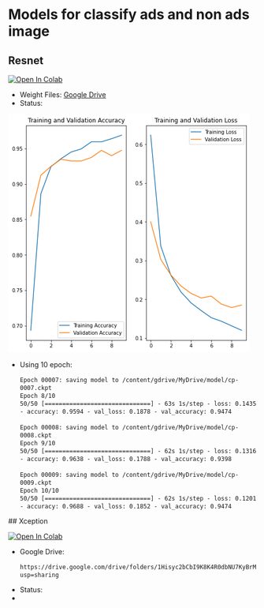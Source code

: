 # Models for classify ads and non ads image
## Resnet
[![Open In Colab](https://colab.research.google.com/assets/colab-badge.svg)](https://colab.research.google.com/drive/1idCyiGacw8aMFh9_WTsX-TIxDzWH2yBt?usp=sharing&fbclid=IwAR0likSFXw_jp_AHKn6Efsh86qzZUxN8kv7sInJAeH5dcpXvBQX9pUXOpwM)
- Weight Files:
  [Google Drive](https://drive.google.com/drive/folders/1Ei48qmtRVYPlQMuzQA_hL2qJq3gTC4Sw?fbclid=IwAR03psRqtLxESr-VTbXT_NkF6Htd17QDLMgPRQ276r9jYsYpgorr0QfjXCs)
- Status:
<img src="./figures/resnet.png">
<ul>
<li> Using 10 epoch:

```
Epoch 00007: saving model to /content/gdrive/MyDrive/model/cp-0007.ckpt
Epoch 8/10
50/50 [==============================] - 63s 1s/step - loss: 0.1435 - accuracy: 0.9594 - val_loss: 0.1878 - val_accuracy: 0.9474

Epoch 00008: saving model to /content/gdrive/MyDrive/model/cp-0008.ckpt
Epoch 9/10
50/50 [==============================] - 62s 1s/step - loss: 0.1316 - accuracy: 0.9638 - val_loss: 0.1788 - val_accuracy: 0.9398

Epoch 00009: saving model to /content/gdrive/MyDrive/model/cp-0009.ckpt
Epoch 10/10
50/50 [==============================] - 62s 1s/step - loss: 0.1201 - accuracy: 0.9688 - val_loss: 0.1852 - val_accuracy: 0.9474
```
</ul>
## Xception

[![Open In Colab](https://colab.research.google.com/assets/colab-badge.svg)](https://colab.research.google.com/drive/1xtpRTJWTl6v_gruG6Syw82B_SjR_8WYd?usp=sharing)
* Google Drive: 
  ```
  https://drive.google.com/drive/folders/1Hisyc2bCbI9K8K4R0dbNU7KyBrMlpDWH?usp=sharing
  ```
* Status:
* 
